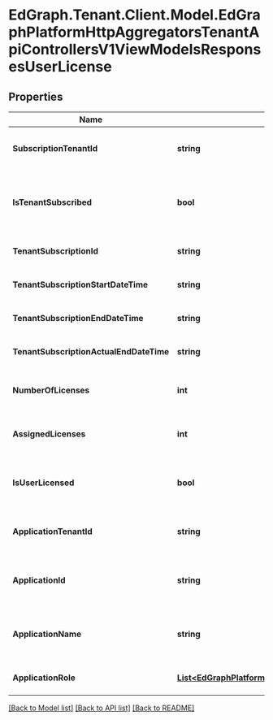# EdGraph.Tenant.Client.Model.EdGraphPlatformHttpAggregatorsTenantApiControllersV1ViewModelsResponsesUserLicense

## Properties

Name | Type | Description | Notes
------------ | ------------- | ------------- | -------------
**SubscriptionTenantId** | **string** | The Tenant Id the subscription belongs to | [optional] 
**IsTenantSubscribed** | **bool** | The Tenant has a subscription license for this application | [optional] 
**TenantSubscriptionId** | **string** | The Tenant subscription Id | [optional] 
**TenantSubscriptionStartDateTime** | **string** | The Tenant subscription start date | [optional] 
**TenantSubscriptionEndDateTime** | **string** | The Tenant subscription end date | [optional] 
**TenantSubscriptionActualEndDateTime** | **string** | The Tenant subscription end date | [optional] 
**NumberOfLicenses** | **int** | The Tenant&#39;s number of licenses | [optional] 
**AssignedLicenses** | **int** | The Tenant&#39;s assigned of licenses | [optional] 
**IsUserLicensed** | **bool** | The user is assigned license for this application | [optional] 
**ApplicationTenantId** | **string** | The Tenant this application belongs to | [optional] 
**ApplicationId** | **string** | The application Id of the application for license | [optional] 
**ApplicationName** | **string** | The application Name of the application for license | [optional] 
**ApplicationRole** | [**List&lt;EdGraphPlatformHttpAggregatorsTenantApiControllersV1ViewModelsResponsesApplicationRole&gt;**](EdGraphPlatformHttpAggregatorsTenantApiControllersV1ViewModelsResponsesApplicationRole.md) | Application role for this user. | [optional] 

[[Back to Model list]](../README.md#documentation-for-models) [[Back to API list]](../README.md#documentation-for-api-endpoints) [[Back to README]](../README.md)

